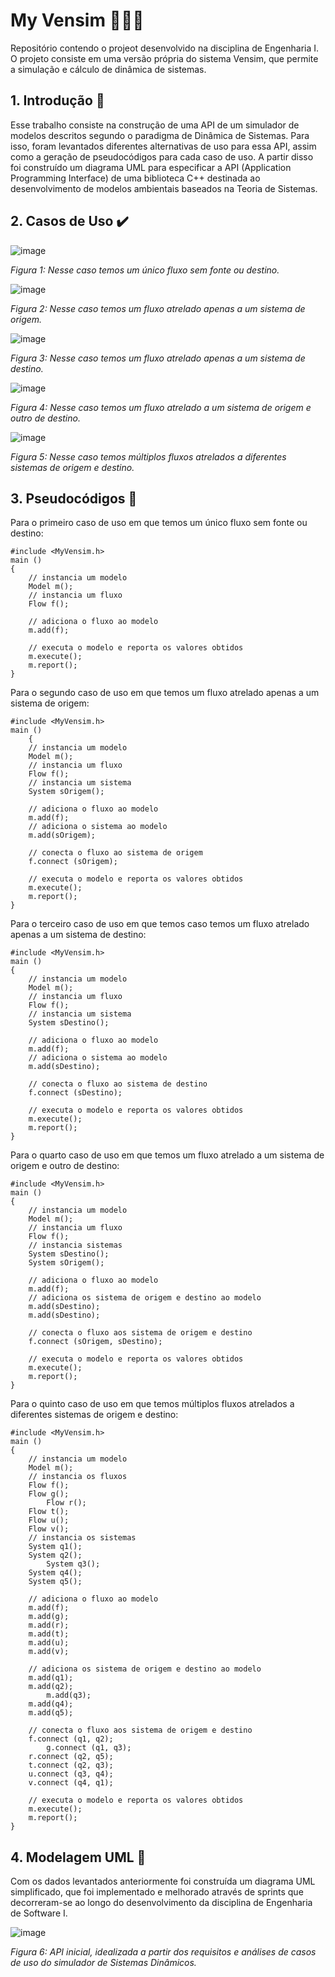 # My Vensim 👩🏻‍💻
Repositório contendo o projeot desenvolvido na disciplina de Engenharia I. O projeto consiste em uma versão própria do sistema Vensim, que permite a simulação e cálculo de dinâmica de sistemas.

## 1. Introdução 📝

Esse trabalho consiste na construção de uma API de um simulador de modelos descritos segundo o paradigma de Dinâmica de Sistemas. Para isso, foram levantados diferentes alternativas de uso para essa API, assim como a geração de pseudocódigos para cada caso de uso. 
	A partir disso foi construído um diagrama UML para especificar a API (Application Programming Interface) de uma biblioteca C++ destinada ao desenvolvimento de modelos ambientais baseados na Teoria de Sistemas. 
	
## 2. Casos de Uso ✔️

![image](https://user-images.githubusercontent.com/39354498/166400142-3ad389b3-5e80-4a3b-91c8-33a4df960806.png)

_Figura 1: Nesse caso temos um único fluxo sem fonte ou destino._


![image](https://user-images.githubusercontent.com/39354498/166400243-3dd291c2-1fba-46ff-9934-334380d462f4.png)
 
_Figura 2: Nesse caso temos um fluxo atrelado apenas a um sistema de origem._


![image](https://user-images.githubusercontent.com/39354498/166400252-0876efe2-02f4-43fb-9837-76f82c859366.png)

_Figura 3: Nesse caso temos um fluxo atrelado apenas a um sistema de destino._


![image](https://user-images.githubusercontent.com/39354498/166400263-411945f0-c862-41a9-8a17-e874e4eb29df.png)
 
_Figura 4: Nesse caso temos um fluxo atrelado a um sistema de origem e outro de destino._

 
 ![image](https://user-images.githubusercontent.com/39354498/166400272-ab84277e-8a44-4bd6-b7ff-5165a29b745e.png)

_Figura 5: Nesse caso temos múltiplos fluxos atrelados a diferentes sistemas de origem e destino._


## 3. Pseudocódigos 👾

Para o primeiro caso de uso em que temos um único fluxo sem fonte ou destino:

	#include <MyVensim.h>
	main ()
	{
		// instancia um modelo
		Model m();
		// instancia um fluxo
		Flow f();

		// adiciona o fluxo ao modelo
		m.add(f);

		// executa o modelo e reporta os valores obtidos
		m.execute();
		m.report();
	}


Para o segundo caso de uso em que temos um fluxo atrelado apenas a um sistema de origem:

	#include <MyVensim.h>
	main ()
		{
		// instancia um modelo
		Model m();
		// instancia um fluxo
		Flow f();
		// instancia um sistema
		System sOrigem();

		// adiciona o fluxo ao modelo
		m.add(f);
		// adiciona o sistema ao modelo
		m.add(sOrigem);

		// conecta o fluxo ao sistema de origem
		f.connect (sOrigem);

		// executa o modelo e reporta os valores obtidos
		m.execute();
		m.report();
	}


Para o terceiro caso de uso em que temos caso temos um fluxo atrelado apenas a um sistema de destino:

	#include <MyVensim.h>
	main ()
	{
		// instancia um modelo
		Model m();
		// instancia um fluxo
		Flow f();
		// instancia um sistema
		System sDestino();

		// adiciona o fluxo ao modelo
		m.add(f);
		// adiciona o sistema ao modelo
		m.add(sDestino);

		// conecta o fluxo ao sistema de destino
		f.connect (sDestino);

		// executa o modelo e reporta os valores obtidos
		m.execute();
		m.report();
	}

Para o quarto caso de uso em que temos um fluxo atrelado a um sistema de origem e outro de destino:

	#include <MyVensim.h>
	main ()
	{
		// instancia um modelo
		Model m();
		// instancia um fluxo
		Flow f();
		// instancia sistemas
		System sDestino();
		System sOrigem();

		// adiciona o fluxo ao modelo
		m.add(f);
		// adiciona os sistema de origem e destino ao modelo
		m.add(sDestino);
		m.add(sDestino);

		// conecta o fluxo aos sistema de origem e destino
		f.connect (sOrigem, sDestino);

		// executa o modelo e reporta os valores obtidos
		m.execute();
		m.report();
	}
	
Para o quinto caso de uso em que temos múltiplos fluxos atrelados a diferentes sistemas de origem e destino:

	#include <MyVensim.h>
	main ()
	{
		// instancia um modelo
		Model m();
		// instancia os fluxos
		Flow f();
		Flow g();
			Flow r();
		Flow t();
		Flow u();
		Flow v();
		// instancia os sistemas
		System q1();
		System q2();
			System q3();
		System q4();
		System q5();

		// adiciona o fluxo ao modelo
		m.add(f);
		m.add(g);
		m.add(r);
		m.add(t);
		m.add(u);
		m.add(v);

		// adiciona os sistema de origem e destino ao modelo
		m.add(q1);
		m.add(q2);
			m.add(q3);
		m.add(q4);
		m.add(q5);

		// conecta o fluxo aos sistema de origem e destino
		f.connect (q1, q2);
			g.connect (q1, q3);
		r.connect (q2, q5);
		t.connect (q2, q3);
		u.connect (q3, q4);
		v.connect (q4, q1);

		// executa o modelo e reporta os valores obtidos
		m.execute();
		m.report();
	}

## 4. Modelagem UML 🔡

Com os dados levantados anteriormente foi construída um diagrama UML simplificado, que foi implementado e melhorado através de sprints que decorreram-se ao longo do desenvolvimento da disciplina de Engenharia de Software I.

 
 ![image](https://user-images.githubusercontent.com/39354498/166400301-6ffac2d3-6ad9-4248-abf0-8a75e98c42bb.png)

_Figura 6: API inicial, idealizada a partir dos requisitos e análises de casos de uso do simulador de Sistemas Dinâmicos._


